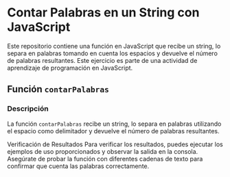# Contar Palabras en un String con JavaScript

Este repositorio contiene una función en JavaScript que recibe un string, lo separa en palabras tomando en cuenta los espacios y devuelve el número de palabras resultantes. Este ejercicio es parte de una actividad de aprendizaje de programación en JavaScript.

## Función `contarPalabras`

### Descripción

La función `contarPalabras` recibe un string, lo separa en palabras utilizando el espacio como delimitador y devuelve el número de palabras resultantes.

Verificación de Resultados
Para verificar los resultados, puedes ejecutar los ejemplos de uso proporcionados y observar la salida en la consola. Asegúrate de probar la función con diferentes cadenas de texto para confirmar que cuenta las palabras correctamente.
